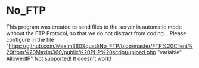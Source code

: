 # No_FTP
This program was created to send files to the server in automatic mode without the FTP Protocol, so that we do not distract from coding...
Please configure in the file "https://github.com/Maxim360Squad/No_FTP/blob/master/FTP%20Client%20from%20Maxim360/public%20PHP%20script/upload.php "variable" AllowedIP"
Not supported!
It doesn't work!
